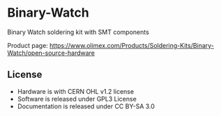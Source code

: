 # Binary-Watch

Binary Watch soldering kit with SMT components

Product page: https://www.olimex.com/Products/Soldering-Kits/Binary-Watch/open-source-hardware

## License
* Hardware is with CERN OHL v1.2 license
* Software is released under GPL3 License
* Documentation is released under CC BY-SA 3.0
